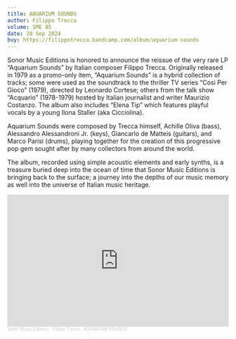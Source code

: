 ```yaml
---
title: AQUARIUM SOUNDS
author: Filippo Trecca
volume: SME 85
date: 20 Sep 2024
buy: https://filippotrecca.bandcamp.com/album/aquarium-sounds
---
```

Sonor Music Editions is honored to announce the reissue of the very rare LP “Aquarium Sounds” by Italian composer Filippo Trecca. Originally released in 1979 as a promo-only item, “Aquarium Sounds” is a hybrid collection of tracks; some were used as the soundtrack to the thriller TV series “Così Per Gioco” (1979), directed by Leonardo Cortese; others from the talk show “Acquario” (1978-1979) hosted by Italian journalist and writer Maurizio Costanzo. The album also includes “Elena Tip” which features playful vocals by a young Ilona Staller (aka Cicciolina).

Aquarium Sounds were composed by Trecca himself, Achille Oliva (bass), Alessandro Alessandroni Jr. (keys), Giancarlo de Matteis (guitars), and Marco Parisi (drums), playing together for the creation of this progressive pop gem sought after by many collectors from around the world.

The album, recorded using simple acoustic elements and early synths, is a treasure buried deep into the ocean of time that Sonor Music Editions is bringing back to the surface; a journey into the depths of our music memory as well into the universe of Italian music heritage.

<iframe width="100%" height="300" scrolling="no" frameborder="no" allow="autoplay" src="https://w.soundcloud.com/player/?url=https%3A//api.soundcloud.com/tracks/1890168390&color=%23ff5500&auto_play=false&hide_related=false&show_comments=true&show_user=true&show_reposts=false&show_teaser=true&visual=true"></iframe><div style="font-size: 10px; color: #cccccc;line-break: anywhere;word-break: normal;overflow: hidden;white-space: nowrap;text-overflow: ellipsis; font-family: Interstate,Lucida Grande,Lucida Sans Unicode,Lucida Sans,Garuda,Verdana,Tahoma,sans-serif;font-weight: 100;"><a href="https://soundcloud.com/sonormusiceditions" title="Sonor Music Editions" target="_blank" style="color: #cccccc; text-decoration: none;">Sonor Music Editions</a> · <a href="https://soundcloud.com/sonormusiceditions/filippo-trecca-aquarium-sounds" title="Filippo Trecca - AQUARIUM SOUNDS" target="_blank" style="color: #cccccc; text-decoration: none;">Filippo Trecca - AQUARIUM SOUNDS</a></div>
